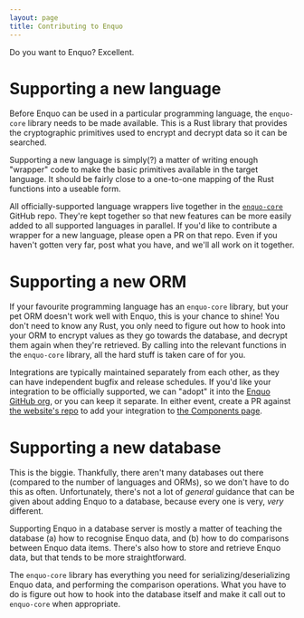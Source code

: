 ```yaml
---
layout: page
title: Contributing to Enquo
---
```

Do you want to Enquo?  Excellent.


# Supporting a new language

Before Enquo can be used in a particular programming language, the `enquo-core` library needs to be made available.
This is a Rust library that provides the cryptographic primitives used to encrypt and decrypt data so it can be searched.

Supporting a new language is simply(?) a matter of writing enough "wrapper" code to make the basic primitives available in the target language.
It should be fairly close to a one-to-one mapping of the Rust functions into a useable form.

All officially-supported language wrappers live together in the [`enquo-core`](https://github.com/enquo/enquo-core) GitHub repo.
They're kept together so that new features can be more easily added to all supported languages in parallel.
If you'd like to contribute a wrapper for a new language, please open a PR on that repo.
Even if you haven't gotten very far, post what you have, and we'll all work on it together.


# Supporting a new ORM

If your favourite programming language has an `enquo-core` library, but your pet ORM doesn't work well with Enquo, this is your chance to shine!
You don't need to know any Rust, you only need to figure out how to hook into your ORM to encrypt values as they go towards the database, and decrypt them again when they're retrieved.
By calling into the relevant functions in the `enquo-core` library, all the hard stuff is taken care of for you.

Integrations are typically maintained separately from each other, as they can have independent bugfix and release schedules.
If you'd like your integration to be officially supported, we can "adopt" it into the [Enquo GitHub org](https://github.com/enquo), or you can keep it separate.
In either event, create a PR against [the website's repo](https://github.com/enquo/enquo.org) to add your integration to [the Components page](../components).


# Supporting a new database

This is the biggie.
Thankfully, there aren't many databases out there (compared to the number of languages and ORMs), so we don't have to do this as often.
Unfortunately, there's not a lot of *general* guidance that can be given about adding Enquo to a database, because every one is very, *very* different.

Supporting Enquo in a database server is mostly a matter of teaching the database (a) how to recognise Enquo data, and (b) how to do comparisons between Enquo data items.
There's also how to store and retrieve Enquo data, but that tends to be more straightforward.

The `enquo-core` library has everything you need for serializing/deserializing Enquo data, and performing the comparison operations.
What you have to do is figure out how to hook into the database itself and make it call out to `enquo-core` when appropriate.
